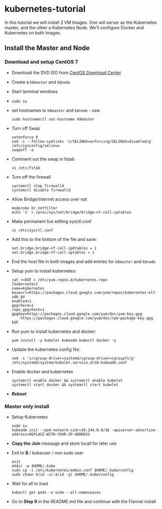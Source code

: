 # kubernetes-tutorial
In this tutorial we will install 2 VM Images. One will server as the Kubernetes master, and the other a Kubernetes Node. We'll configure Docker and Kubernetes on both Images. 

## Install the Master and Node 

### Download and setup CentOS 7
 - Download the DVD ISO from [CentOS Download Center](https://www.centos.org/download/)

 - Create a `k8master` and `k8node`

 - Start terminal windows

 - `sudo su`

 - set hostnames to `k8master` and `k8node` - use: 
 
    ```
    sudo hostnamectl set-hostname k8master
    ``` 

- Turn off Swap

    ```
    setenforce 0
    sed -i --follow-symlinks 's/SELINUX=enforcing/SELINUX=disabled/g' /etc/sysconfig/selinux
    swapoff -a
    ```

- Comment out the swap in fstab 

    ```
    vi /etc/fstab
    ```

- Turn off the firewall

    ```
    systemctl stop firewalld
    systemctl disable firewalld
    ```

- Allow Bridge/internet access over nat

    ```
    modprobe br_netfilter
    echo '1' > /proc/sys/net/bridge/bridge-nf-call-iptables
    ```

- Make permanent but editing sysctl.conf

    ```
    vi /etc/sysctl.conf
    ```

- Add this to the bottom of the file and save:

    ```
    net.bridge.bridge-nf-call-ip6tables = 1
    net.bridge.bridge-nf-call-iptables = 1
    ```

- End the host file in both images and add entries for `k8master` and `k8node`

- Setup yum to install kubernetes:

    ```
    cat <<EOF > /etc/yum.repos.d/kubernetes.repo
    [kubernetes]
    name=Kubernetes
    baseurl=https://packages.cloud.google.com/yum/repos/kubernetes-el7-x86_64
    enabled=1
    gpgcheck=1
    repo_gpgcheck=1
    gpgkey=https://packages.cloud.google.com/yum/doc/yum-key.gpg
        https://packages.cloud.google.com/yum/doc/rpm-package-key.gpg
    EOF
    ```

- Run yum to install kubernetes and docker:

    ```
    yum install -y kubelet kubeadm kubectl docker -y
    ```

- Update the kubernetes config file:

    ```
    sed -i 's/cgroup-driver=systemd/cgroup-driver=cgroupfs/g' /etc/systemd/system/kubelet.service.d/10-kubeadm.conf
    ```

- Enable docker and kubernetes

    ```
    systemctl enable docker && systemctl enable kubelet
    systemctl start docker && systemctl start kubelet
    ```

- ***Reboot***

### **Master only** install

- Setup Kubernetes

    ```
    sudo su
    kubeadm init --pod-network-cidr=10.244.0.0/16 -apiserver-advertise-address=REPLACE-WITH-YOUR-IP-ADDRESS
    ```

- **Copy the Join** message and store locall for later use

- Exit to **$** / kubeuser / non sudo user

    ```
    exit
    mkdir -p $HOME/.kube
    sudo cp -i /etc/kubernetes/admin.conf $HOME/.kube/config
    sudo chown $(id -u):$(id -g) $HOME/.kube/config
    ```

- Wait for all to load

    ```
    kubectl get pods -o wide --all-namespaces
    ```

- Go to **Step 9** in the README.md file and continue with the Flannel install






